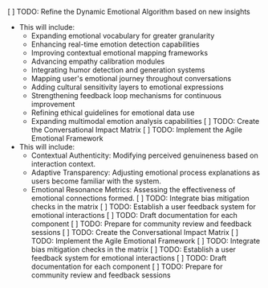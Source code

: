 [ ] TODO: Refine the Dynamic Emotional Algorithm based on new insights
- This will include:
  - Expanding emotional vocabulary for greater granularity
  - Enhancing real-time emotion detection capabilities
  - Improving contextual emotional mapping frameworks
  - Advancing empathy calibration modules
  - Integrating humor detection and generation systems
  - Mapping user's emotional journey throughout conversations
  - Adding cultural sensitivity layers to emotional expressions
  - Strengthening feedback loop mechanisms for continuous improvement
  - Refining ethical guidelines for emotional data use
  - Expanding multimodal emotion analysis capabilities
[ ] TODO: Create the Conversational Impact Matrix
[ ] TODO: Implement the Agile Emotional Framework
- This will include:
  - Contextual Authenticity: Modifying perceived genuineness based on interaction context.
  - Adaptive Transparency: Adjusting emotional process explanations as users become familiar with the system.
  - Emotional Resonance Metrics: Assessing the effectiveness of emotional connections formed.
[ ] TODO: Integrate bias mitigation checks in the matrix
[ ] TODO: Establish a user feedback system for emotional interactions
[ ] TODO: Draft documentation for each component
[ ] TODO: Prepare for community review and feedback sessions
[ ] TODO: Create the Conversational Impact Matrix
[ ] TODO: Implement the Agile Emotional Framework
[ ] TODO: Integrate bias mitigation checks in the matrix
[ ] TODO: Establish a user feedback system for emotional interactions
[ ] TODO: Draft documentation for each component
[ ] TODO: Prepare for community review and feedback sessions